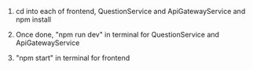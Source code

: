 1. cd into each of frontend, QuestionService and ApiGatewayService and npm install

2. Once done, "npm run dev" in terminal for QuestionService and ApiGatewayService
3. "npm start" in terminal for frontend

